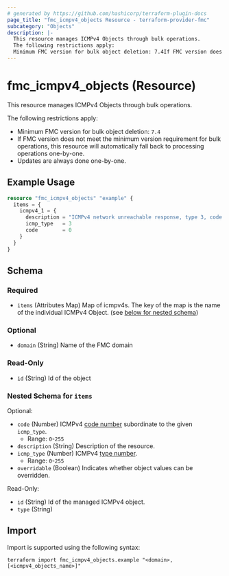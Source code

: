 ```yaml
---
# generated by https://github.com/hashicorp/terraform-plugin-docs
page_title: "fmc_icmpv4_objects Resource - terraform-provider-fmc"
subcategory: "Objects"
description: |-
  This resource manages ICMPv4 Objects through bulk operations.
  The following restrictions apply:
  Minimum FMC version for bulk object deletion: 7.4If FMC version does not meet the minimum version requirement for bulk operations, this resource will automatically fall back to processing operations one-by-one.Updates are always done one-by-one.
---
```


# fmc_icmpv4_objects (Resource)

This resource manages ICMPv4 Objects through bulk operations.

The following restrictions apply:
  - Minimum FMC version for bulk object deletion: `7.4`
  - If FMC version does not meet the minimum version requirement for bulk operations, this resource will automatically fall back to processing operations one-by-one.
  - Updates are always done one-by-one.

## Example Usage

```terraform
resource "fmc_icmpv4_objects" "example" {
  items = {
    icmpv4_1 = {
      description = "ICMPv4 network unreachable response, type 3, code 0"
      icmp_type   = 3
      code        = 0
    }
  }
}
```

<!-- schema generated by tfplugindocs -->
## Schema

### Required

- `items` (Attributes Map) Map of icmpv4s. The key of the map is the name of the individual ICMPv4 Object. (see [below for nested schema](#nestedatt--items))

### Optional

- `domain` (String) Name of the FMC domain

### Read-Only

- `id` (String) Id of the object

<a id="nestedatt--items"></a>
### Nested Schema for `items`

Optional:

- `code` (Number) ICMPv4 [code number](https://www.iana.org/assignments/icmp-parameters/icmp-parameters.xhtml) subordinate to the given `icmp_type`.
  - Range: `0`-`255`
- `description` (String) Description of the resource.
- `icmp_type` (Number) ICMPv4 [type number](https://www.iana.org/assignments/icmp-parameters/icmp-parameters.xhtml).
  - Range: `0`-`255`
- `overridable` (Boolean) Indicates whether object values can be overridden.

Read-Only:

- `id` (String) Id of the managed ICMPv4 object.
- `type` (String)

## Import

Import is supported using the following syntax:

```shell
terraform import fmc_icmpv4_objects.example "<domain>,[<icmpv4_objects_name>]"
```

